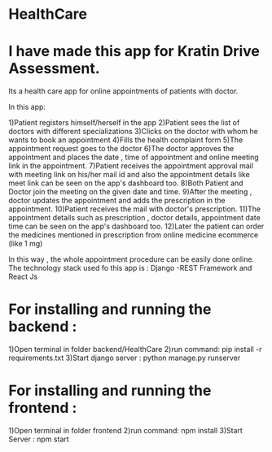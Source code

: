 # HealthCare
# I have made this app for Kratin Drive Assessment.

Its a health care app for online appointments of patients with doctor.

 In this app:
 
 1)Patient registers himself/herself in the app 
 2)Patient sees the list of doctors with different specializations 
 3)Clicks on the doctor with whom he wants to book an appointment
 4)Fills the health complaint form 
 5)The appointment request goes to the doctor
 6)The doctor approves the appointment and places the date , time of appointment and online meeting link in the appointment.
 7)Patient receives the appointment approval mail with meeting link on his/her mail id and also the appointment details like meet link can be seen on the app's dashboard too.
 8)Both Patient and Doctor join the meeting on the given date and time.
 9)After the meeting , doctor updates the appointment and adds the prescription in the appointment.
 10)Patient receives the mail with doctor's prescription.
 11)The appointment details such as prescription , doctor details, appointment date time can be seen on the app's dashboard too.
 12)Later the patient can order the medicines mentioned in prescription from online medicine ecommerce (like 1 mg)

In this way , the whole appointment procedure can be easily done online.
The technology stack used fo this app is : Django -REST Framework and React Js 

# For installing and running the backend :
1)Open terminal in folder backend/HealthCare
2)run command: pip install -r requirements.txt
3)Start django server : python manage.py runserver

# For installing and running the frontend :
1)Open terminal in folder frontend
2)run command: npm install
3)Start Server : npm start
